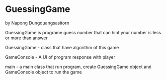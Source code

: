 # GuessingGame


by Napong Dungduangsasitorn

GuessingGame is programe guess number that can hint your number is less or more than answer

GuessingGame - class that have algorithm of this game

GameConsole - A UI of program response with player

main - a main class that run program, create GuessingGame object and GameConsole object to run the game
